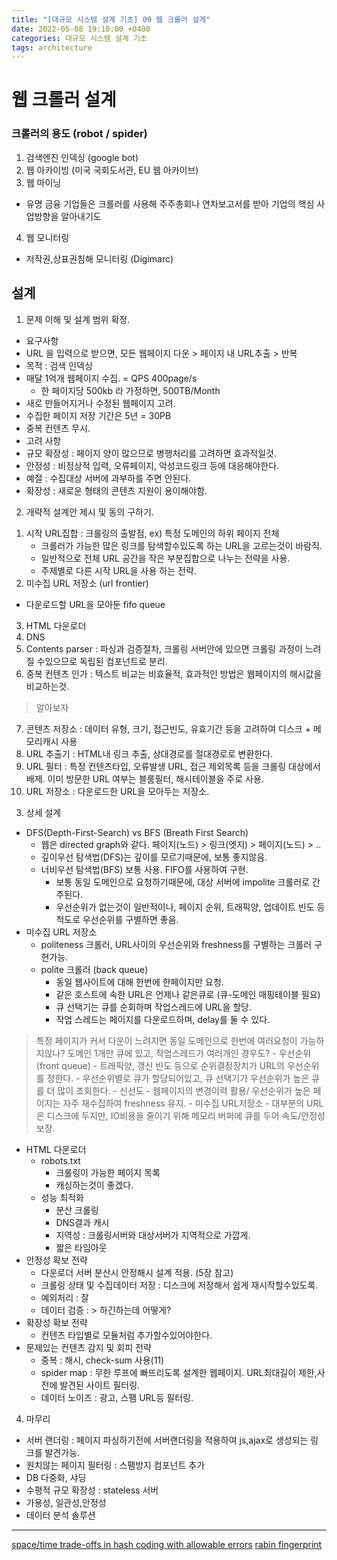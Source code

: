 ```yaml
---
title: "[대규모 시스템 설계 기초] 09 웹 크롤러 설계"
date: 2022-05-08 19:10:00 +0400
categories: 대규모 시스템 설계 기초
tags: architecture
---
```

# 웹 크롤러 설계
### 크롤러의 용도 (robot / spider)
1. 검색엔진 인덱싱 (google bot)
2. 웹 아카이빙 (미국 국회도서관, EU 웹 아카이브)
3. 웹 마이닝
  - 유명 금융 기업들은 크롤러를 사용해 주주총회나 연차보고서를 받아 기업의 핵심 사업방향을 알아내기도
4. 웹 모니터링
  - 저작권,상표권침해 모니터링 (Digimarc)
## 설계
1. 문제 이해 및 설계 범위 확정.
 - 요구사항
  - URL 을 입력으로 받으면, 모든 웹페이지 다운 > 페이지 내 URL추출 > 반복
  - 목적 : 검색 인덱싱
  - 매달 1억개 웹페이지 수집. = QPS 400page/s
    - 한 페이지당 500kb 라 가정하면, 500TB/Month
  - 새로 만들어지거나 수정된 웹페이지 고려.
  - 수집한 페이지 저장 기간은 5년 = 30PB
  - 중복 컨텐츠 무시.
 - 고려 사항 
  - 규모 확장성 : 페이지 양이 많으므로 병행처리를 고려하면 효과적일것.
  - 안정성 : 비정상적 입력, 오류페이지, 악성코드링크 등에 대응해야한다.
  - 예절 : 수집대상 서버에 과부하를 주면 안된다.
  - 확장성 : 새로운 형태의 콘텐츠 지원이 용이해야함.
2. 개략적 설계안 제시 및 동의 구하기.
 1) 시작 URL집합
    : 크롤링의 출발점, ex) 특정 도메인의 하위 페이지 전체
    - 크롤러가 가능한 많은 링크를 탐색할수있도록 하는 URL을 고르는것이 바람직.
    - 일반적으로 전체 URL 공간을 작은 부분집합으로 나누는 전략을 사용.
    - 주제별로 다른 시작 URL을 사용 하는 전략.
 2) 미수집 URL 저장소 (url frontier)
   - 다운로드할 URL을 모아둔 fifo queue
 3) HTML 다운로더
 4) DNS
 5) Contents parser
   : 파싱과 검증절차, 크롤링 서버안에 있으면 크롤링 과정이 느려질 수있으므로 독립된 컴포넌트로 분리.
 6) 중복 컨텐츠 인가
   : 텍스트 비교는 비효율적, 효과적인 방법은 웹페이지의 해시값을 비교하는것. 
   > 알아보자
 7) 콘텐츠 저장소
   : 데이터 유형, 크기, 접근빈도, 유효기간 등을 고려하여 디스크 + 메모리캐시 사용
 8) URL 추출기
  : HTML내 링크 추출, 상대경로를 절대경로로 변환한다.
 9) URL 필터
  : 특정 컨텐츠타입, 오류발생 URL, 접근 제외목록 등을 크롤링 대상에서 배제.
  이미 방문한 URL 여부는 블룸필터, 해시테이블을 주로 사용.
 10) URL 저장소
   : 다운로드한 URL을 모아두는 저장소.
   
     
3. 상세 설계
  - DFS(Depth-First-Search) vs BFS (Breath First Search)
    - 웹은 directed graph와 같다. 페이지(노드) > 링크(엣지) > 페이지(노드) > ..
    - 깊이우선 탐색법(DFS)는 깊이를 모르기때문에, 보통 좋지않음.
    - 너비우선 탐색법(BFS) 보통 사용. FIFO를 사용하여 구현.
      - 보통 동일 도메인으로 요청하기때문에, 대상 서버에 impolite 크롤러로 간주된다. 
      - 우선순위가 없는것이 일반적이나, 페이지 순위, 트래픽양, 업데이트 빈도 등 척도로 우선순위를 구별하면 좋음.
  - 미수집 URL 저장소
    - politeness 크롤러, URL사이의 우선순위와 freshness를 구별하는 크롤러 구현가능.
    - polite 크롤러 (back queue)
      - 동일 웹사이트에 대해 한번에 한페이지만 요청.
      - 같은 호스트에 속한 URL은 언제나 같은큐로 (큐-도메인 매핑테이블 필요)
      - 큐 선택기는 큐를 순회하며 작업스레드에 URL을 할당.
      - 작업 스레드는 페이지를 다운로드하며, delay를 둘 수 있다.
  > 특정 페이지가 커서 다운이 느려지면 동일 도메인으로 한번에 여러요청이 가능하지않나? 도메인 1개만 큐에 있고, 작업스레드가 여러개인 경우도?
    - 우선순위 (front queue)
      - 트래픽양, 갱신 빈도 등으로 순위결정장치가 URL의 우선순위를 정한다.
      - 우선순위별로 큐가 할당되어있고, 큐 선택기가 우선순위가 높은 큐를 더 많이 조회한다.
    - 신선도
      - 웹페이지의 변경이력 활용/ 우선순위가 높은 페이지는 자주 재수집하여 freshness 유지.
    - 미수집 URL저장소
      - 대부분의 URL은 디스크에 두지만, IO비용을 줄이기 위해 메모리 버퍼에 큐를 두어 속도/안정성 보장.
  - HTML 다운로더
    - robots.txt
      - 크롤링이 가능한 페이지 목록
      - 캐싱하는것이 좋겠다.
    - 성능 최적화
      - 분산 크롤링
      - DNS결과 캐시
      - 지역성 : 크롤링서버와 대상서버가 지역적으로 가깝게.
      - 짧은 타임아웃
  - 안정성 확보 전략
    - 다운로더 서버 분산시 안정해시 설계 적용. (5장 참고)
    - 크롤링 상태 및 수집데이터 저장 : 디스크에 저장해서 쉽게 재시작할수있도록.
    - 예외처리 : 잘
    - 데이터 검증 : > 하긴하는데 어떻게?
  - 확장성 확보 전략
    - 컨텐츠 타입별로 모듈처럼 추가할수있어야한다.
  - 문제있는 컨텐츠 감지 및 회피 전략
    - 중복 : 해시, check-sum 사용(11)
    - spider map : 무한 루프에 빠뜨리도록 설계한 웹페이지. URL최대길이 제한,사전에 발견된 사이트 필터링.
    - 데이터 노이즈 : 광고, 스팸 URL등 필터링.
4. 마무리 
  - 서버 랜더링 : 페이지 파싱하기전에 서버랜더링을 적용하여 js,ajax로 생성되는 링크를 발견가능.
  - 원치않는 페이지 필터링 : 스팸방지 컴포넌트 추가
  - DB 다중화, 샤딩
  - 수평적 규모 확장성 : stateless 서버
  - 가용성, 일관성,안정성
  - 데이터 분석 솔루션

----
[space/time trade-offs in hash coding with allowable errors](https://dl.acm.org/doi/10.1145/362686.362692)
[rabin fingerprint](https://en.wikipedia.org/wiki/Rabin_fingerprint)